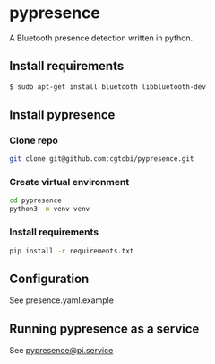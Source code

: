 # pypresence
A Bluetooth presence detection written in python.

## Install requirements
```bash
$ sudo apt-get install bluetooth libbluetooth-dev
```

## Install pypresence
### Clone repo
```bash
git clone git@github.com:cgtobi/pypresence.git
```

### Create virtual environment
```bash
cd pypresence
python3 -m venv venv
```

### Install requirements
```bash
pip install -r requirements.txt
```

## Configuration
See presence.yaml.example

## Running pypresence as a service
See pypresence@pi.service
